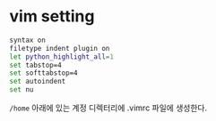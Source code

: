 # vim setting

```sh
syntax on
filetype indent plugin on
let python_highlight_all=1
set tabstop=4
set softtabstop=4
set autoindent
set nu
```

`/home` 아래에 있는 계정 디렉터리에 .vimrc 파일에 생성한다.
